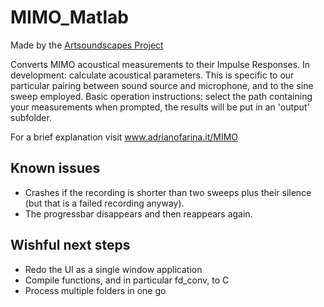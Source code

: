 # MIMO_Matlab
Made by the [Artsoundscapes Project](https://www.ub.edu/artsoundscapes/)

Converts MIMO acoustical measurements to their Impulse Responses. In development: calculate acoustical parameters.
This is specific to our particular pairing between sound source and microphone, and to the sine sweep employed.
Basic operation instructions: select the path containing your measurements when prompted, the results will be put in an 'output' subfolder.

For a brief explanation visit www.adrianofarina.it/MIMO

## Known issues
- Crashes if the recording is shorter than two sweeps plus their silence (but that is a failed recording anyway).
- The progressbar disappears and then reappears again.

## Wishful next steps
- Redo the UI as a single window application
- Compile functions, and in particular fd_conv, to C
- Process multiple folders in one go
